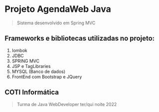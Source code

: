 # Projeto AgendaWeb Java
> Sistema desenvolvido em Spring MVC
## Frameworks e bibliotecas utilizadas no projeto:
1. lombok
2. JDBC
3. SPRING MVC
4. JSP e TagLibraries
5. MYSQL (Banco de dados)
6. FrontEnd com Bootstrap e JQuery
## COTI Informática
> Turma de Java WebDeveloper ter/qui noite 2022
